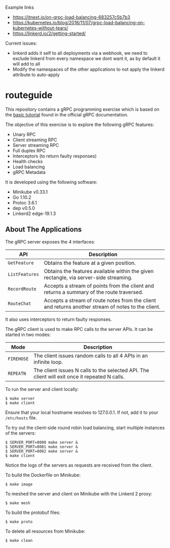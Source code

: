 
Example links
* https://itnext.io/on-grpc-load-balancing-683257c5b7b3
* https://kubernetes.io/blog/2018/11/07/grpc-load-balancing-on-kubernetes-without-tears/
* https://linkerd.io/2/getting-started/

Current issues:
* linkerd adds it self to all deployments via a webhook, we need to exclude linkerd from every namespace we dont want it, as by default it will add to all
* Modify the namespaces of the other applications to not apply the linkerd attribute to auto-apply



# routeguide
This repository contains a gRPC programming exercise which is based on the [basic tutorial](https://grpc.io/docs/tutorials/basic/go.html) found in the official gRPC documentation.

The objective of this exercise is to explore the following gRPC features:

* Unary RPC
* Client streaming RPC
* Server streaming RPC
* Full duplex RPC
* Interceptors (to return faulty responses)
* Health checks
* Load balancing
* gRPC Metadata

It is developed using the following software:

* Minikube v0.33.1
* Go 1.10.2
* Protoc 3.6.1
* dep v0.5.0
* Linkerd2 edge-19.1.3

## About The Applications
The gRPC server exposes the 4 interfaces:

API            | Description
-------------- | -----------
`GetFeature`   | Obtains the feature at a given position.
`ListFeatures` | Obtains the features available within the given rectangle, via server-side streaming.
`RecordRoute`  | Accepts a stream of points from the client and returns a summary of the route traversed.
`RouteChat`    | Accepts a stream of route notes from the client and returns another stream of notes to the client.

It also uses interceptors to return faulty responses.

The gRPC client is used to make RPC calls to the server APIs. It can be started in two modes:

Mode       | Description
---------- | -----------
`FIREHOSE` | The client issues random calls to all 4 APIs in an infinite loop.
`REPEATN`  | The client issues N calls to the selected API. The client will exit once it repeated N calls.


To run the server and client locally:
```
$ make server
$ make client
```
Ensure that your local hostname resolves to 127.0.0.1. If not, add it to your `/etc/hosts` file.

To try out the client-side round robin load balancing, start multiple instances of the servers:
```
$ SERVER_PORT=8080 make server &
$ SERVER_PORT=8081 make server &
$ SERVER_PORT=8082 make server &
$ make client
```
Notice the logs of the servers as requests are received from the client.

To build the Dockerfile on Minikube:
```
$ make image
```

To meshed the server and client on Minikube with the Linkerd 2 proxy:
```
$ make mesh
```

To build the protobuf files:
```
$ make proto
```

To delete all resources from Minikube:
```
$ make clean
```
